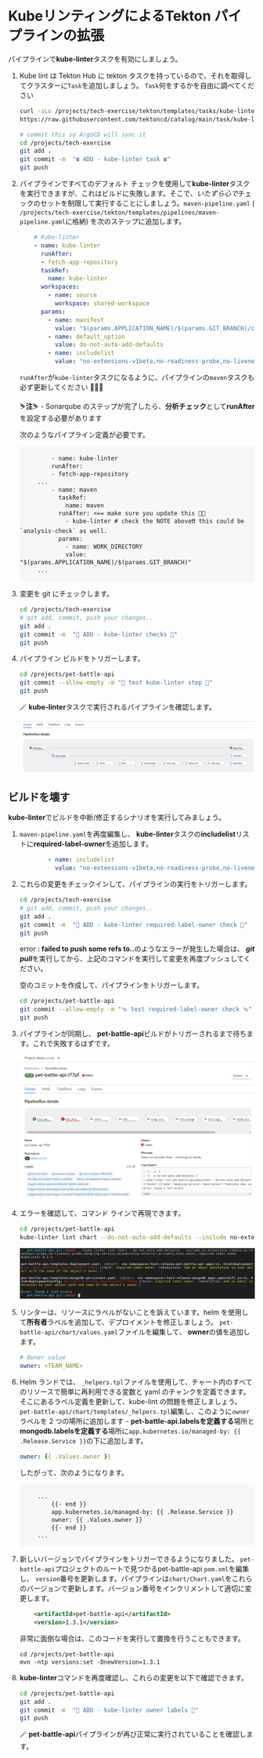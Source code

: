 # KubeリンティングによるTekton パイプラインの拡張

パイプラインで**kube-linter**タスクを有効にしましょう。

1. Kube lint は Tekton Hub に tekton タスクを持っているので、それを取得してクラスターに`Task`を追加しましょう。 `Task`何をするかを自由に調べてください

    ```bash
    curl -sLo /projects/tech-exercise/tekton/templates/tasks/kube-linter.yaml \
    https://raw.githubusercontent.com/tektoncd/catalog/main/task/kube-linter/0.1/kube-linter.yaml
    ```

    ```bash
    # commit this so ArgoCD will sync it
    cd /projects/tech-exercise
    git add .
    git commit -m  "☎️ ADD - kube-linter task ☎️"
    git push
    ```

2. パイプラインですべてのデフォルト チェックを使用して**kube-linter**タスクを実行できますが、これはビルドに失敗します。そこで、*いたずら心で*チェックのセットを制限して実行することにしましょう。`maven-pipeline.yaml` ( `/projects/tech-exercise/tekton/templates/pipelines/maven-pipeline.yaml`に格納) を次のステップに追加します。

    ```yaml
        # Kube-linter
        - name: kube-linter
          runAfter:
          - fetch-app-repository
          taskRef:
            name: kube-linter
          workspaces:
            - name: source
              workspace: shared-workspace
          params:
            - name: manifest
              value: "$(params.APPLICATION_NAME)/$(params.GIT_BRANCH)/chart"
            - name: default_option
              value: do-not-auto-add-defaults
            - name: includelist
              value: "no-extensions-v1beta,no-readiness-probe,no-liveness-probe,dangling-service,mismatching-selector,writable-host-mount"
    ```

    `runAfter`が`kube-linter`タスクになるように、パイプラインの`maven`タスクも必ず更新してください 💪💪💪

     <p class="warn">⛷️<b>注</b>⛷️ - Sonarqube のステップが完了したら、<strong>分析チェック</strong>として<strong>runAfter</strong>を設定する必要があります</p>

    次のようなパイプライン定義が必要です。

     <div class="highlight" style="background: #f7f7f7">
     <pre><code class="language-yaml">
            - name: kube-linter
            runAfter:
            - fetch-app-repository
        ...
            - name: maven
              taskRef:
                name: maven
              runAfter: &lt;== make sure you update this 💪💪
                - kube-linter # check the NOTE above❗❗ this could be `analysis-check` as well.
              params:
                - name: WORK_DIRECTORY
                value: "$(params.APPLICATION_NAME)/$(params.GIT_BRANCH)"
        ...
        </code></pre>
    </div>
    

3. 変更を git にチェックします。

    ```bash
    cd /projects/tech-exercise
    # git add, commit, push your changes..
    git add .
    git commit -m  "🐡 ADD - kube-linter checks 🐡"
    git push
    ```

4. パイプライン ビルドをトリガーします。

    ```bash
    cd /projects/pet-battle-api
    git commit --allow-empty -m "🐡 test kube-linter step 🐡"
    git push
    ```

    🪄 **kube-linter**タスクで実行されるパイプラインを確認します。

    ![acs-kube-linter-task](./images/acs-kube-linter-task.png)

## ビルドを壊す

**kube-linter**でビルドを中断/修正するシナリオを実行してみましょう。

1. `maven-pipeline.yaml`を再度編集し、 **kube-linter**タスクの**includelist**リストに**required-label-owner**を追加します。

    ```yaml
            - name: includelist
              value: "no-extensions-v1beta,no-readiness-probe,no-liveness-probe,dangling-service,mismatching-selector,writable-host-mount,required-label-owner"
    ```

2. これらの変更をチェックインして、パイプラインの実行をトリガーします。

    ```bash
    cd /projects/tech-exercise
    # git add, commit, push your changes..
    git add .
    git commit -m  "🐡 ADD - kube-linter required-label-owner check 🐡"
    git push
    ```

     <p class="warn">error <b>: failed to push some refs to..</b>のようなエラーが発生した場合は、 <b><i>git pull</i></b>を実行してから、上記のコマンドを実行して変更を再度プッシュしてください。</p>

    空のコミットを作成して、パイプラインをトリガーします。

    ```bash
    cd /projects/pet-battle-api
    git commit --allow-empty -m "🩴 test required-label-owner check 🩴"
    git push
    ```

3. パイプラインが同期し、 **pet-battle-api**ビルドがトリガーされるまで待ちます。これで失敗するはずです。

    ![images/acs-lint-fail.png](images/acs-lint-fail.png)

4. エラーを確認して、コマンド ラインで再現できます。

    ```bash
    cd /projects/pet-battle-api
    kube-linter lint chart --do-not-auto-add-defaults --include no-extensions-v1beta,no-readiness-probe,no-liveness-probe,dangling-service,mismatching-selector,writable-host-mount,required-label-owner
    ```

    ![images/acs-owner-label-fail.png](images/acs-owner-label-fail.png)

5. リンターは、リソースにラベルがないことを訴えています。helm を使用して**所有者**ラベルを追加して、デプロイメントを修正しましょう。 `pet-battle-api/chart/values.yaml`ファイルを編集して、 **owner**の値を追加します。

    ```yaml
    # Owner value
    owner: <TEAM_NAME>
    ```

6. Helm ランドでは、 `_helpers.tpl`ファイルを使用して、チャート内のすべてのリソースで簡単に再利用できる変数と yaml のチャンクを定義できます。そこにあるラベル定義を更新して、kube-lint の問題を修正しましょう。 `pet-battle-api/chart/templates/_helpers.tpl`編集し、このように`owner`ラベルを 2 つの場所に追加します - **pet-battle-api.labelsを定義する**場所と**mongodb.labelsを定義する**場所に`app.kubernetes.io/managed-by: {{ .Release.Service }}`の下に追加します。

    ```yaml
    owner: {{ .Values.owner }}
    ```

    したがって、次のようになります。

     <div class="highlight" style="background: #f7f7f7">
     <pre><code class="language-yaml">
        ...
            {{- end }}
            app.kubernetes.io/managed-by: {{ .Release.Service }}
            owner: {{ .Values.owner }}
            {{- end }}
        ...
        </code></pre>
    </div>
    

7. 新しいバージョンでパイプラインをトリガーできるようになりました。 `pet-battle-api`プロジェクトのルートで見つかるpet-battle-api `pom.xml`を編集し、 `version`番号を更新します。パイプラインは`chart/Chart.yaml`をこれらのバージョンで更新します。バージョン番号をインクリメントして適切に変更します。

    ```xml
        <artifactId>pet-battle-api</artifactId>
        <version>1.3.1</version>
    ```

    非常に面倒な場合は、このコードを実行して置換を行うこともできます。

    ```bash#test
    cd /projects/pet-battle-api
    mvn -ntp versions:set -DnewVersion=1.3.1
    ```

8. **kube-linter**コマンドを再度確認し、これらの変更を以下で確認できます。

    ```bash
    cd /projects/pet-battle-api
    git add .
    git commit -m  "🐊 ADD - kube-linter owner labels 🐊"
    git push
    ```

    🪄 **pet-battle-api**パイプラインが再び正常に実行されていることを確認します。
